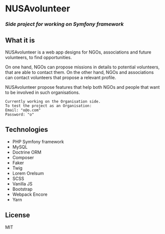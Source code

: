 # NUSAvolunteer
### _Side project for working on Symfony framework_

## What it is
NUSAvolunteer is a web app designs for NGOs, associations and future volunteers, to find opportunities.

On one hand, NGOs can propose missions in details to potential volunteers, that are able to contact them.
On the other hand, NGOs and associations can contact volunteers that propose a relevant profile.

NUSAvolunteer propose features that help both NGOs and people that want to be involved in such organisations.

``` 
Currently working on the Organisation side.
To test the project as an Organisation:
Email: "o@o.com"
Password: "o"
```


## Technologies

- PHP Symfony framework
- MySQL
- Doctrine ORM
- Composer
- Faker
- Twig
- Lorem Orelsum
- SCSS
- Vanilla JS
- Bootstrap
- Webpack Encore
- Yarn

## License
MIT
